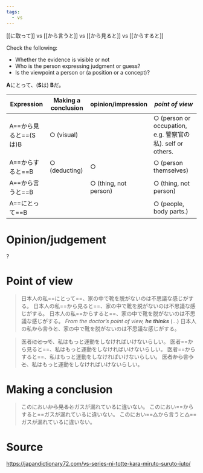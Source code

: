 ```yaml
---
tags:
  - vs
---
```

[[に取って]] vs [[から言うと]] vs [[から見ると]] vs [[からすると]]

Check the following:

- Whether the evidence is visible or not
- Who is the person expressing judgment or guess?
- Is the viewpoint a person or (a position or a concept)?

**A**にとって、(**S**は) **B**だ。

| Expression      | Making a conclusion | opinion/impression    | *point of view*                                       |
| --------------- | ------------------- | --------------------- | ----------------------------------------------------- |
| A==から見ると==(Sは)B | ○ (visual)          |                       | ○ (person or occupation, e.g. 警察官の私). self or others. |
| A==からすると==B     | ○ (deducting)       | ○                     | ○ (person themselves)                                 |
| A==から言うと==B     |                     | ○ (thing, not person) | ○ (thing, not person)                                 |
| A==にとって==B      |                     |                       | ○ (people, body parts.)                               |

# Opinion/judgement
?

# Point of view
> 日本人の私==にとって==、家の中で靴を脱がないのは不思議な感じがする。
> 日本人の私==から見ると==、家の中で靴を脱がないのは不思議な感じがする。
> 日本人の私==からすると==、家の中で靴を脱がないのは不思議な感じがする。
> *From the doctor’s point of view, **he thinks*** (...)
> 日本人の私~~から言うと~~、家の中で靴を脱がないのは不思議な感じがする。

> 医者~~にとって~~、私はもっと運動をしなければいけないらしい。
> 医者==から見ると==、私はもっと運動をしなければいけないらしい。
> 医者==からすると==、私はもっと運動をしなければいけないらしい。
> 医者~~から言うと~~、私はもっと運動をしなければいけないらしい。

# Making a conclusion
> このにおい~~から見ると~~ガスが漏れているに違いない。
> このにおい==からすると==ガスが漏れているに違いない。
> このにおい==△から言うと△==ガスが漏れているに違いない。
# Source
https://japandictionary72.com/vs-series-ni-totte-kara-miruto-suruto-iuto/